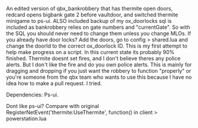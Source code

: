 An edited version of qbx_bankrobbery that has thermite open doors, redcard opens bigbank gate 2 before vaultdoor, and switched thermite minigame to ps-ui. ALSO included backup of my ox_doorlocks sql is included as bankrobbery relies on gate numbers and "currentGate". So with the SQL you should never need to change them unless you change MLOs. If you already have door locks? Add the doors, go to config > shared.lua and change the doorId to the correct ox_doorlock ID. This is my first attempt to help make progress on a script. In this current state its probably 90% finished. Thermite doesnt set fires, and I don't believe theres any police alerts. But I don't like the fire and do you own police alerts. This is mainly for dragging and dropping if you just want the robbery to function "properly" or you're someone from the qbx team who wants to use this because I have no idea how to make a pull request. I tried.

Dependencies: Ps-ui.

Dont like ps-ui? Compare with original RegisterNetEvent('thermite:UseThermite', function() in client > powerstation.lua
